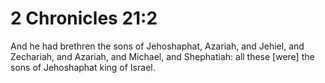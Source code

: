 # 2 Chronicles 21:2

And he had brethren the sons of Jehoshaphat, Azariah, and Jehiel, and Zechariah, and Azariah, and Michael, and Shephatiah: all these [were] the sons of Jehoshaphat king of Israel.